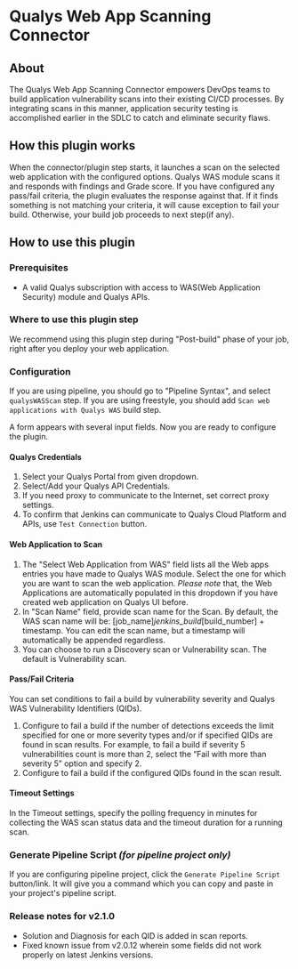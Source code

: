 # Qualys Web App Scanning Connector

## About

The Qualys Web App Scanning Connector empowers DevOps teams to build application vulnerability scans into their existing CI/CD processes. By integrating scans in this manner, application security testing is accomplished earlier in the SDLC to catch and eliminate security flaws.

## How this plugin works

When the connector/plugin step starts, it launches a scan on the selected web application with the configured options. Qualys WAS module scans it and responds with findings and Grade score. If you have configured any pass/fail criteria, the plugin evaluates the response against that. If it finds something is not matching your criteria, it will cause exception to fail your build. Otherwise, your build job proceeds to next step(if any).  

## How to use this plugin

### Prerequisites

* A valid Qualys subscription with access to WAS(Web Application Security) module and Qualys APIs.


### Where to use this plugin step

We recommend using this plugin step during "Post-build" phase of your job, right after you deploy your web application. 

### Configuration

If you are using pipeline, you should go to "Pipeline Syntax", and select `qualysWASScan` step.
If you are using freestyle, you should add `Scan web applications with Qualys WAS` build step.

A form appears with several input fields. Now you are ready to configure the plugin. 

#### Qualys Credentials

1. Select your Qualys Portal from given dropdown. 
2. Select/Add your Qualys API Credentials.
3. If you need proxy to communicate to the Internet, set correct proxy settings. 
4. To confirm that Jenkins can communicate to Qualys Cloud Platform and APIs, use `Test Connection` button.

#### Web Application to Scan

1. The "Select Web Application from WAS" field lists all the Web apps entries you have made to Qualys WAS module. Select the one for which you are want to scan the web application. *Please note* that, the Web Applications are automatically populated in this dropdown if you have created web application on Qualys UI before. 
2. In "Scan Name" field, provide scan name for the Scan. By default, the WAS scan name will be: [job_name]_jenkins_build_[build_number] + timestamp. You can edit the scan name, but a timestamp will automatically be appended regardless.
3. You can choose to run a Discovery scan or Vulnerability scan. The default is Vulnerability scan.

#### Pass/Fail Criteria

You can set conditions to fail a build by vulnerability severity and Qualys WAS Vulnerability Identifiers (QIDs).

1. Configure to fail a build if the number of detections exceeds the limit specified for one or more severity types and/or if specified QIDs are found in scan results. For example, to fail a build if severity 5 vulnerabilities count is more than 2, select the “Fail with more than severity 5” option and specify 2. 
2. Configure to fail a build if the configured QIDs found in the scan result.

#### Timeout Settings

In the Timeout settings, specify the polling frequency in minutes for collecting the WAS scan status data and the timeout duration for a running scan.

### Generate Pipeline Script *(for pipeline project only)*

If you are configuring pipeline project, click the `Generate Pipeline Script` button/link. It will give you a command which you can copy and paste in your project's pipeline script. 

### Release notes for v2.1.0
* Solution and Diagnosis for each QID is added in scan reports.
* Fixed known issue from v2.0.12 wherein some fields did not work properly on latest Jenkins versions.
